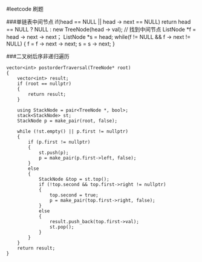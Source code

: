 #leetcode 刷题

    
###单链表中间节点
	if(head == NULL || head -> next == NULL) return head == NULL ? NULL : new TreeNode(head -> val);
	// 找到中间节点
	ListNode *f = head -> next -> next；
	ListNode *s = head;
	while(f != NULL && f -> next != NULL)
	{
    	f = f -> next -> next;
    	s = s -> next;
	}


###二叉树后序非递归遍历

	vector<int> postorderTraversal(TreeNode* root)
    {
        vector<int> result;
        if (root == nullptr)
        {
            return result;
        }

        using StackNode = pair<TreeNode *, bool>;
        stack<StackNode> st;
        StackNode p = make_pair(root, false);

        while (!st.empty() || p.first != nullptr)
        {
            if (p.first != nullptr)
            {
                st.push(p);
                p = make_pair(p.first->left, false);
            }
            else
            {
                StackNode &top = st.top();
                if (!top.second && top.first->right != nullptr)
                {
                    top.second = true;
                    p = make_pair(top.first->right, false);
                }
                else
                {
                    result.push_back(top.first->val);
                    st.pop();
                }
            }
        }
        return result;
    }